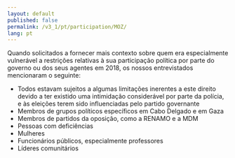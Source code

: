 ```yaml
---
layout: default
published: false
permalink: /v3_1/pt/participation/MOZ/
lang: pt
---
```


Quando solicitados a fornecer mais contexto sobre quem era especialmente vulnerável a restrições relativas à sua participação política por parte do governo ou dos seus agentes em 2018, os nossos entrevistados mencionaram o seguinte:
-	Todos estavam sujeitos a algumas limitações inerentes a este direito devido a ter existido uma intimidação considerável por parte da polícia, e às eleições terem sido influenciadas pelo partido governante
-	Membros de grupos políticos específicos em Cabo Delgado e em Gaza
-	Membros de partidos da oposição, como a RENAMO e a MDM
-	Pessoas com deficiências
-	Mulheres
-	Funcionários públicos, especialmente professores
-	Líderes comunitários
